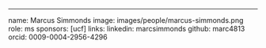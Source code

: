 ---
name: Marcus Simmonds
image: images/people/marcus-simmonds.png
role: ms
sponsors: [ucf]
links:
  linkedin: marcsimmonds
  github: marc4813
  orcid: 0009-0004-2956-4296
